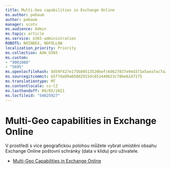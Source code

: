 ```yaml
---
title: Multi-Geo capabilities in Exchange Online
ms.author: pebaum
author: pebaum
manager: scotv
ms.audience: Admin
ms.topic: article
ms.service: o365-administration
ROBOTS: NOINDEX, NOFOLLOW
localization_priority: Priority
ms.collection: Adm_O365
ms.custom:
- "9001088"
- "5695"
ms.openlocfilehash: 8d59f427e175b80513520befc6d627837e94d371e5aea7ac7a2ffb19645ce479
ms.sourcegitcommit: b5f7da89a650d2915dc652449623c78be6247175
ms.translationtype: MT
ms.contentlocale: cs-CZ
ms.lasthandoff: 08/05/2021
ms.locfileid: "54025927"
---
```

# <a name="multi-geo-capabilities-in-exchange-online"></a>Multi-Geo capabilities in Exchange Online

V prostředí s více geografickou polohou můžete vybrat umístění obsahu Exchange Online poštovní schránky (data v klidu) pro uživatele.
- [Multi-Geo Capabilities in Exchange Online](https://docs.microsoft.com/office365/enterprise/multi-geo-capabilities-in-exchange-online)
